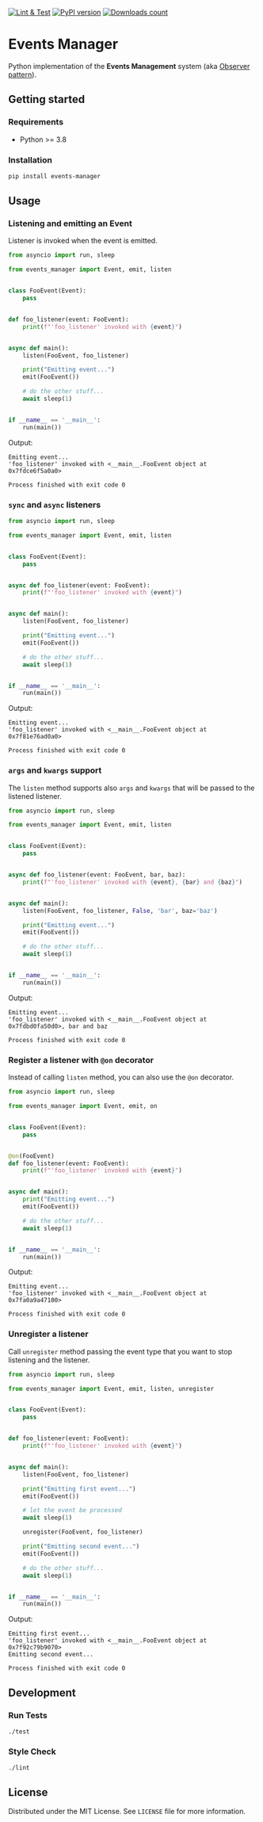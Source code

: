 [![Lint & Test](https://github.com/webfucktory/python-events-manager/actions/workflows/lint-test.yml/badge.svg)](https://github.com/webfucktory/python-events-manager/actions/workflows/lint-test.yml)
[![PyPI version](https://badge.fury.io/py/events-manager.svg)](https://pypi.org/project/events-manager)
[![Downloads count](https://img.shields.io/pypi/dm/events-manager)](https://pypistats.org/packages/events-manager)

# Events Manager

Python implementation of the **Events Management** system (aka [Observer pattern](https://en.wikipedia.org/wiki/Observer_pattern)).

## Getting started

### Requirements

- Python >= 3.8

### Installation

```bash
pip install events-manager
```

## Usage

### Listening and emitting an Event

Listener is invoked when the event is emitted.

```python
from asyncio import run, sleep

from events_manager import Event, emit, listen


class FooEvent(Event):
    pass


def foo_listener(event: FooEvent):
    print(f"'foo_listener' invoked with {event}")


async def main():
    listen(FooEvent, foo_listener)

    print("Emitting event...")
    emit(FooEvent())

    # do the other stuff...
    await sleep(1)


if __name__ == '__main__':
    run(main())
```

Output:

```
Emitting event...
'foo_listener' invoked with <__main__.FooEvent object at 0x7fdce6f5a0a0>

Process finished with exit code 0
```

### `sync` and `async` listeners

```python
from asyncio import run, sleep

from events_manager import Event, emit, listen


class FooEvent(Event):
    pass


async def foo_listener(event: FooEvent):
    print(f"'foo_listener' invoked with {event}")


async def main():
    listen(FooEvent, foo_listener)

    print("Emitting event...")
    emit(FooEvent())

    # do the other stuff...
    await sleep(1)


if __name__ == '__main__':
    run(main())
```

Output:

```
Emitting event...
'foo_listener' invoked with <__main__.FooEvent object at 0x7f81e76ad0a0>

Process finished with exit code 0
```

### `args` and `kwargs` support

The `listen` method supports also `args` and `kwargs` that will be passed to the listened listener.

```python
from asyncio import run, sleep

from events_manager import Event, emit, listen


class FooEvent(Event):
    pass


async def foo_listener(event: FooEvent, bar, baz):
    print(f"'foo_listener' invoked with {event}, {bar} and {baz}")


async def main():
    listen(FooEvent, foo_listener, False, 'bar', baz='baz')

    print("Emitting event...")
    emit(FooEvent())

    # do the other stuff...
    await sleep(1)


if __name__ == '__main__':
    run(main())

```

Output:

```
Emitting event...
'foo_listener' invoked with <__main__.FooEvent object at 0x7fdbd0fa50d0>, bar and baz

Process finished with exit code 0
```

### Register a listener with `@on` decorator

Instead of calling `listen` method, you can also use the `@on` decorator.

```python
from asyncio import run, sleep

from events_manager import Event, emit, on


class FooEvent(Event):
    pass


@on(FooEvent)
def foo_listener(event: FooEvent):
    print(f"'foo_listener' invoked with {event}")


async def main():
    print("Emitting event...")
    emit(FooEvent())

    # do the other stuff...
    await sleep(1)


if __name__ == '__main__':
    run(main())

```

Output:

```
Emitting event...
'foo_listener' invoked with <__main__.FooEvent object at 0x7fa0a9a47100>

Process finished with exit code 0
```

### Unregister a listener

Call `unregister` method passing the event type that you want to stop listening and the listener.

```python
from asyncio import run, sleep

from events_manager import Event, emit, listen, unregister


class FooEvent(Event):
    pass


def foo_listener(event: FooEvent):
    print(f"'foo_listener' invoked with {event}")


async def main():
    listen(FooEvent, foo_listener)

    print("Emitting first event...")
    emit(FooEvent())

    # let the event be processed
    await sleep(1)

    unregister(FooEvent, foo_listener)

    print("Emitting second event...")
    emit(FooEvent())

    # do the other stuff...
    await sleep(1)


if __name__ == '__main__':
    run(main())

```

Output:

```
Emitting first event...
'foo_listener' invoked with <__main__.FooEvent object at 0x7f92c79b9070>
Emitting second event...

Process finished with exit code 0
```

## Development

### Run Tests

```shell script
./test
```

### Style Check

```shell script
./lint
```

## License

Distributed under the MIT License. See `LICENSE` file for more information.
